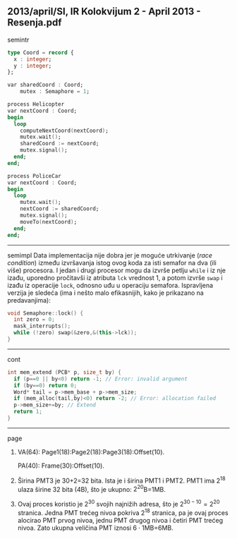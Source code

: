 2013/april/SI, IR Kolokvijum 2 - April 2013 - Resenja.pdf
--------------------------------------------------------------------------------
semintr
```ada
type Coord = record {
  x : integer;
  y : integer;
};

var sharedCoord : Coord;
    mutex : Semaphore = 1;

process Helicopter
var nextCoord : Coord;
begin
  loop
    computeNextCoord(nextCoord);
    mutex.wait();
    sharedCoord := nextCoord;
    mutex.signal();
  end;
end;

process PoliceCar
var nextCoord : Coord;
begin
  loop
    mutex.wait();
    nextCoord := sharedCoord;
    mutex.signal();
    moveTo(nextCoord);
  end;
end;
```

--------------------------------------------------------------------------------
semimpl
Data implementacija nije dobra jer je moguće utrkivanje (*race condition*) između izvršavanja
istog ovog koda za isti semafor na dva (ili više) procesora. I jedan i drugi procesor mogu da
izvrše petlju `while` i iz nje izađu, uporedno pročitavši iz atributa `lck` vrednost 1, a potom
izvrše `swap` i izađu iz operacije `lock`, odnosno uđu u operaciju semafora. Ispravljena verzija
je sledeća (ima i nešto malo efikasnijih, kako je prikazano na predavanjima):
```cpp
void Semaphore::lock() {
  int zero = 0;
  mask_interrupts();
  while (!zero) swap(&zero,&(this->lck));
}
```

--------------------------------------------------------------------------------
cont
```cpp
int mem_extend (PCB* p, size_t by) {
  if (p==0 || by<0) return -1; // Error: invalid argument
  if (by==0) return 0;
  Word* tail = p->mem_base + p->mem_size;
  if (mem_alloc(tail,by)<0) return -2; // Error: allocation failed
  p->mem_size+=by; // Extend
  return 1;
}
```

--------------------------------------------------------------------------------
page
1. VA(64): Page1(18):Page2(18):Page3(18):Offset(10).

   PA(40): Frame(30):Offset(10).
2. Širina PMT3 je 30+2=32 bita. Ista je i širina PMT1 i PMT2. PMT1 ima $2^{18}$ ulaza širine 32 bita (4B), što je ukupno: $2^{20}$B=1MB.
3. Ovaj proces koristio je $2^{30}$ svojih najnižih adresa, što je $2^{30-10}=2^{20}$ stranica. Jedna PMT trećeg nivoa pokriva $2^{18}$ stranica, pa je ovaj proces alocirao PMT prvog nivoa, jednu PMT drugog nivoa i četiri PMT trećeg nivoa. Zato ukupna veličina PMT iznosi $6\cdot1$MB=6MB.
